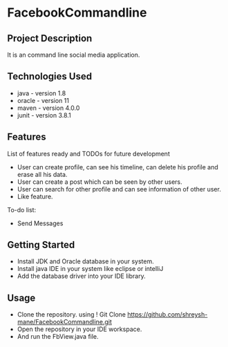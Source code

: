 # FacebookCommandline

## Project Description

It is an command line social media application.

## Technologies Used

* java - version 1.8
* oracle - version 11
* maven - version 4.0.0
* junit - version 3.8.1

## Features

List of features ready and TODOs for future development
* User can create profile, can see his timeline, can delete his profile and erase all his data. 
* User can create a post which can be seen by other users.
* User can search for other profile and can see information of other user.
* Like feature.

To-do list:
* Send Messages


## Getting Started
   
* Install JDK and Oracle database in your system.
* Install java IDE in your system like eclipse or intelliJ
* Add the database driver into your IDE library.

## Usage

* Clone the repository. using ! Git Clone https://github.com/shreysh-mane/FacebookCommandline.git
* Open the repository in your IDE workspace.
* And run the FbView.java file.

